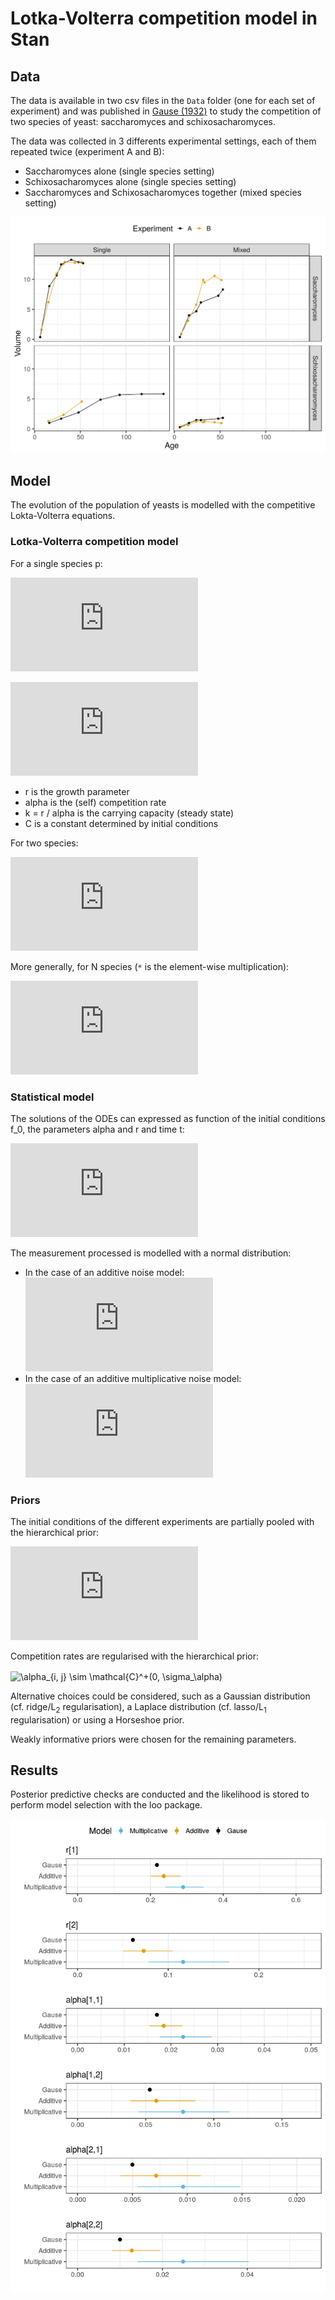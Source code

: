 # Lotka-Volterra competition model in Stan

## Data

The data is available in two csv files in the `Data` folder (one for each set of experiment) and was published in [Gause (1932)](http://jeb.biologists.org/content/jexbio/9/4/389.full.pdf) to study the competition of two species of yeast: saccharomyces and schixosacharomyces.

The data was collected in 3 differents experimental settings, each of them repeated twice (experiment A and B):
- Saccharomyces alone (single species setting)
- Schixosacharomyces alone (single species setting)
- Saccharomyces and Schixosacharomyces together (mixed species setting)

![data](Data/data.jpg)

## Model

The evolution of the population of yeasts is modelled with the competitive Lokta-Volterra equations.

### Lotka-Volterra competition model

For a single species p:

![equation](http://www.sciweavers.org/tex2img.php?eq=%5Cfrac%7Bdp%7D%7Bdt%7D%20%3D%20p%20%28r%20-%20%5Calpha%20p%29&bc=White&fc=Black&im=jpg&fs=12&ff=arev&edit=0)

![equation](http://www.sciweavers.org/tex2img.php?eq=p%28t%29%20%3D%20%5Cfrac%7Bk%7D%7B1%20%2B%20C%20e%5E%7B-%20r%20t%7D%7D&bc=White&fc=Black&im=jpg&fs=12&ff=arev&edit=0)

- r is the growth parameter
- alpha is the (self) competition rate
- k = r / alpha is the carrying capacity (steady state)
- C is a constant determined by initial conditions

For two species:

![equation](http://www.sciweavers.org/tex2img.php?eq=%5Cbegin%7Bcases%7D%0A%5Cfrac%7Bdp_1%7D%7Bdt%7D%20%3D%20p_1%20%28r_1%20-%20%5Calpha_%7B1%2C%201%7D%20p_1%20-%20%5Calpha_%7B1%2C2%7D%20p_2%29%20%5C%5C%0A%5Cfrac%7Bdp_2%7D%7Bdt%7D%20%3D%20p_2%20%28r_2%20-%20%5Calpha_%7B2%2C%201%7D%20p_1%20-%20%5Calpha_%7B2%2C%202%7D%20p_2%29%0A%5Cend%7Bcases%7D&bc=White&fc=Black&im=jpg&fs=12&ff=arev&edit=0)

More generally, for N species (`*` is the element-wise multiplication):

![equation](http://www.sciweavers.org/tex2img.php?eq=%5Cfrac%7Bd%5Cboldsymbol%7Bp%7D%7D%7Bdt%7D%20%3D%20%5Cboldsymbol%7Bp%7D%20%2A%20%28%5Cboldsymbol%7Br%7D%20-%20A%20%5Cboldsymbol%7Bp%7D%29&bc=White&fc=Black&im=jpg&fs=12&ff=arev&edit=0)

### Statistical model

The solutions of the ODEs can expressed as function of the initial conditions f_0, the parameters alpha and r and time t:

![equation](http://www.sciweavers.org/tex2img.php?eq=p%28t%29%20%3D%20%20f%28p_0%2C%20r%2C%20%5Calpha%2C%20t%29&bc=White&fc=Black&im=jpg&fs=12&ff=arev&edit=0)

The measurement processed is modelled with a normal distribution:
- In the case of an additive noise model:
![equation](http://www.sciweavers.org/tex2img.php?eq=p_%5Cmathit%7Bobs%7D%28t%29%20%5Csim%20%5Cmathcal%7BN%7D%20%5Cbig%28%20p%28t%29%2C%20%5Csigma%5E2%20%5Cbig%29&bc=White&fc=Black&im=jpg&fs=12&ff=arev&edit=0)
- In the case of an additive multiplicative noise model:
![equation](http://www.sciweavers.org/tex2img.php?eq=%5Clog%20%5Cbig%28%20p_%5Cmathit%7Bobs%7D%28t%29%20%5Cbig%29%20%5Csim%20%5Cmathcal%7BN%7D%20%5CBig%28%20%5Clog%20%5Cbig%28%20p%28t%29%20%5Cbig%29%2C%20%5Csigma%5E2%20%5CBig%29%0A&bc=White&fc=Black&im=jpg&fs=12&ff=arev&edit=0)

### Priors

The initial conditions of the different experiments are partially pooled with the hierarchical prior:

![equation](http://www.sciweavers.org/tex2img.php?eq=f_0%20%5Csim%20%5Cmathcal%7BN%7D%5E%2B%280%2C%20%5Csigma_%7Bf_0%7D%5E2%29&bc=White&fc=Black&im=jpg&fs=12&ff=arev&edit=0)

Competition rates are regularised with the hierarchical prior:

<img src="http://www.sciweavers.org/tex2img.php?eq=%5Calpha_%7Bi%2C%20j%7D%20%5Csim%20%5Cmathcal%7BC%7D%5E%2B%280%2C%20%5Csigma_%5Calpha%29&bc=White&fc=Black&im=jpg&fs=12&ff=arev&edit=0" align="center" border="0" alt="\alpha_{i, j} \sim \mathcal{C}^+(0, \sigma_\alpha)" width="122" height="22" />

Alternative choices could be considered, such as a Gaussian distribution (cf. ridge/L<sub>2</sub> regularisation), a Laplace distribution (cf. lasso/L<sub>1</sub> regularisation) or using a Horseshoe prior.

Weakly informative priors were chosen for the remaining parameters.

## Results

Posterior predictive checks are conducted and the likelihood is stored to perform model selection with the loo package.

![coefficient estimates](results.jpg)
